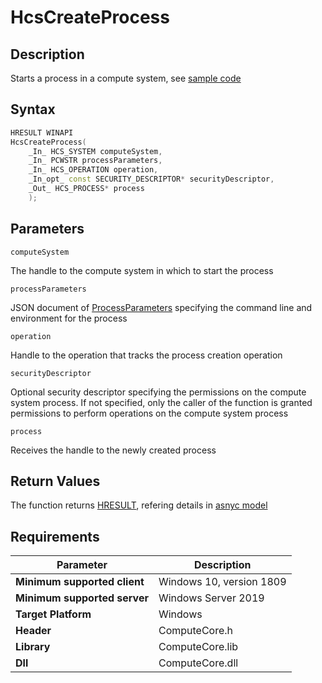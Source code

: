 # HcsCreateProcess

## Description

Starts a process in a compute system, see [sample code](./ProcessSample.md#CreateProcess) 

## Syntax

```cpp
HRESULT WINAPI
HcsCreateProcess(
    _In_ HCS_SYSTEM computeSystem,
    _In_ PCWSTR processParameters,
    _In_ HCS_OPERATION operation,
    _In_opt_ const SECURITY_DESCRIPTOR* securityDescriptor,
    _Out_ HCS_PROCESS* process
    );
```

## Parameters

`computeSystem`

The handle to the compute system in which to start the process

`processParameters`

JSON document of [ProcessParameters](./../SchemaReference.md#ProcessParameters) specifying the command line and environment for the process 

`operation`

Handle to the operation that tracks the process creation operation

`securityDescriptor`

Optional security descriptor specifying the permissions on the compute system process. If not specified, only the caller of the function is granted permissions to perform operations on the compute system process

`process`

Receives the handle to the newly created process

## Return Values

The function returns [HRESULT](./HCSHResult.md), refering details in [asnyc model](./../AsyncModel.md#HcsOperationResult)

## Requirements

|Parameter     |Description|
|---|---|
| **Minimum supported client** | Windows 10, version 1809 |
| **Minimum supported server** | Windows Server 2019 |
| **Target Platform** | Windows |
| **Header** | ComputeCore.h |
| **Library** | ComputeCore.lib |
| **Dll** | ComputeCore.dll |